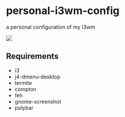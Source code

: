 # personal-i3wm-config
a personal configuration of my I3wm

<img src="http://mxsonic.ovh/preview1.png"/>

<h2> Requirements </h2>

- i3
- j4-dmenu-desktop
- termite
- compton
- feh
- gnome-screenshot
- polybar
